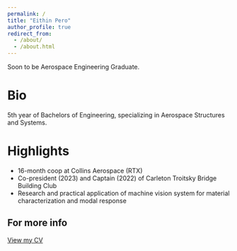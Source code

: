 ```yaml
---
permalink: /
title: "Eithin Pero"
author_profile: true
redirect_from: 
  - /about/
  - /about.html
---
```


Soon to be Aerospace Engineering Graduate.


Bio
======
5th year of Bachelors of Engineering, specializing in Aerospace Structures and Systems. 

Highlights
======
 - 16-month coop at Collins Aerospace (RTX)
 - Co-president (2023) and Captain (2022) of Carleton Troitsky Bridge Building Club
 - Research and practical application of machine vision system for material characterization and modal response

For more info
------
[View my CV](/files/CollinsAerospace2025.pdf)

